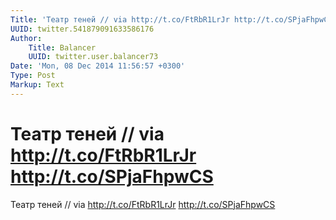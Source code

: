 ```yaml
---
Title: 'Театр теней // via http://t.co/FtRbR1LrJr http://t.co/SPjaFhpwCS'
UUID: twitter.541879091633586176
Author:
    Title: Balancer
    UUID: twitter.user.balancer73
Date: 'Mon, 08 Dec 2014 11:56:57 +0300'
Type: Post
Markup: Text
---
```


# Театр теней // via http://t.co/FtRbR1LrJr http://t.co/SPjaFhpwCS

Театр теней
// via http://t.co/FtRbR1LrJr http://t.co/SPjaFhpwCS